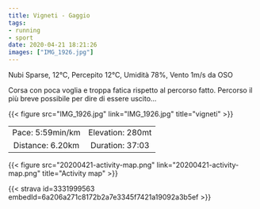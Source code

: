 ```yaml
---
title: Vigneti - Gaggio
tags:
- running
- sport
date: 2020-04-21 18:21:26
images: ["IMG_1926.jpg"]
---
```


Nubi Sparse, 12°C, Percepito 12°C, Umidità 78%, Vento 1m/s da OSO

Corsa con poca voglia e troppa fatica rispetto al percorso fatto. Percorso il più breve possibile per dire di essere uscito...

{{< figure src="IMG_1926.jpg" link="IMG_1926.jpg" title="vigneti" >}}

| | |
| :-: | :-: |
| Pace: 5:59min/km | Elevation: 280mt |
| Distance: 6.20km | Duration: 37:03 |



{{< figure src="20200421-activity-map.png" link="20200421-activity-map.png" title="Activity map" >}}


{{< strava id=3331999563 embedId=6a206a271c8172b2a7e3345f7421a19092a3b5ef >}}
